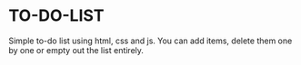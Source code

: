 # TO-DO-LIST
Simple to-do list using html, css and js.
You can add items, delete them one by one or empty out the list entirely.
